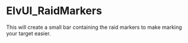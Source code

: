 # ElvUI_RaidMarkers
This will create a small bar containing the raid markers to make marking your target easier.
